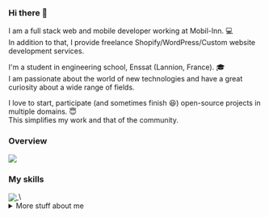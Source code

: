 ### Hi there 👋

I am a full stack web and mobile developer working at Mobil-Inn. 💻 \
In addition to that, I provide freelance Shopify/WordPress/Custom website development services.


I'm a student in engineering school, Enssat (Lannion, France). 🎓 \
I am passionate about the world of new technologies and have a great curiosity about a wide range of fields.

I love to start, participate (and sometimes finish 😆) open-source projects in multiple domains. 😇 \
This simplifies my work and that of the community.

### Overview

<a href="https://github.com/anuraghazra/github-readme-stats">
  <img align="center" src="https://github-readme-stats.vercel.app/api?username=tonychouteau&count_private=true&show_icons=true" />
</a>

### My skills

<a href="https://github.com/anuraghazra/convoychat">
  <img align="center" src="https://github-readme-stats.vercel.app/api/top-langs/?username=tonychouteau&layout=compact&langs_count=8&hide=TeX,Jupyter%20Notebook,Processing" />
</a>\

<br/>

<details>
<summary>
  More stuff about me
</summary>

  
## Web developpement

- HTML
- CSS
- Javascript

- React
- Vue.js
- Angular.js

## Other languages

- Python
- Java
- Go

- Liquid (Shopify)
- Lua (Game/Modding)

## Database

- MySQL
- PostgreSQL
- Oracle SQL

- MongoDB

## Data file format

- JSON
- CSV
- XLS

</details>

<!--
**TonyChouteau/tonychouteau** is a ✨ _special_ ✨ repository because its `README.md` (this file) appears on your GitHub profile.

Here are some ideas to get you started:

- 🔭 I’m currently working on ...
- 🌱 I’m currently learning ...
- 👯 I’m looking to collaborate on ...
- 🤔 I’m looking for help with ...
- 💬 Ask me about ...
- 📫 How to reach me: ...
- 😄 Pronouns: ...
- ⚡ Fun fact: ...
-->
